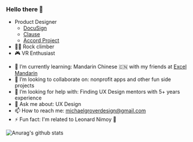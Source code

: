 ### Hello there 👋

- Product Designer
  - [DocuSign](http://docusign.com) 
  - [Clause](http://clause.io/)
  - [Accord Project](https://accordproject.org/)
- 🧗‍♂️ Rock climber
- 🎮 VR Enthusiast
<!-- - 🔭 I’m currently working on: A startup idea called Pet People. It's a massage service where massages are inspired by the way people pet cats and dogs. Belly rubs are $100. Snoot boops are $50. Etcetera. The tagline is "Pet People. Where 'pet people' pet people" -->
- 🌱 I’m currently learning: Mandarin Chinese 🇨🇳 with my friends at [Excel Mandarin](https://www.excelmandarin.com/)
- 👯 I’m looking to collaborate on: nonprofit apps and other fun side projects
- 🤔 I’m looking for help with: Finding UX Design mentors with 5+ years experience
- 💬 Ask me about: UX Design
- 📫 How to reach me: michaelgroverdesign@gmail.com
- ⚡ Fun fact: I'm related to Leonard Nimoy 🖖

![Anurag's github stats](https://github-readme-stats.vercel.app/api?username=michael-grover)
